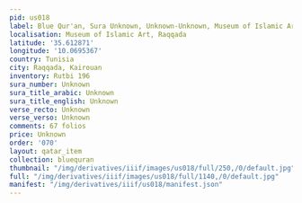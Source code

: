 ```yaml
---
pid: us018
label: Blue Qur'an, Sura Unknown, Unknown-Unknown, Museum of Islamic Art, Raqqada
localisation: Museum of Islamic Art, Raqqada
latitude: '35.612871'
longitude: '10.0695367'
country: Tunisia
city: Raqqada, Kairouan
inventory: Rutbi 196
sura_number: Unknown
sura_title_arabic: Unknown
sura_title_english: Unknown
verse_recto: Unknown
verse_verso: Unknown
comments: 67 folios
price: Unknown
order: '070'
layout: qatar_item
collection: bluequran
thumbnail: "/img/derivatives/iiif/images/us018/full/250,/0/default.jpg"
full: "/img/derivatives/iiif/images/us018/full/1140,/0/default.jpg"
manifest: "/img/derivatives/iiif/us018/manifest.json"
---
```

